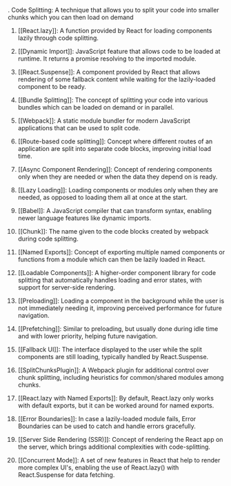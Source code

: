 . Code Splitting: A technique that allows you to split your code into smaller chunks which you can then load on demand

1. [[React.lazy]]: A function provided by React for loading components lazily through code splitting.

2. [[Dynamic Import]]: JavaScript feature that allows code to be loaded at runtime. It returns a promise resolving to the imported module.

3. [[React.Suspense]]: A component provided by React that allows rendering of some fallback content while waiting for the lazily-loaded component to be ready.

4. [[Bundle Splitting]]: The concept of splitting your code into various bundles which can be loaded on demand or in parallel.

5. [[Webpack]]: A static module bundler for modern JavaScript applications that can be used to split code.

6. [[Route-based code splitting]]: Concept where different routes of an application are split into separate code blocks, improving initial load time.

7. [[Async Component Rendering]]: Concept of rendering components only when they are needed or when the data they depend on is ready.

8. [[Lazy Loading]]: Loading components or modules only when they are needed, as opposed to loading them all at once at the start.

9. [[Babel]]: A JavaScript compiler that can transform syntax, enabling newer language features like dynamic imports.

10. [[Chunk]]: The name given to the code blocks created by webpack during code splitting.

11. [[Named Exports]]: Concept of exporting multiple named components or functions from a module which can then be lazily loaded in React.

12. [[Loadable Components]]: A higher-order component library for code splitting that automatically handles loading and error states, with support for server-side rendering.

13. [[Preloading]]: Loading a component in the background while the user is not immediately needing it, improving perceived performance for future navigation.

14. [[Prefetching]]: Similar to preloading, but usually done during idle time and with lower priority, helping future navigation.

15. [[Fallback UI]]: The interface displayed to the user while the split components are still loading, typically handled by React.Suspense.

16. [[SplitChunksPlugin]]: A Webpack plugin for additional control over chunk splitting, including heuristics for common/shared modules among chunks.

17. [[React.lazy with Named Exports]]: By default, React.lazy only works with default exports, but it can be worked around for named exports.

18. [[Error Boundaries]]: In case a lazily-loaded module fails, Error Boundaries can be used to catch and handle errors gracefully.

19. [[Server Side Rendering (SSR)]]: Concept of rendering the React app on the server, which brings additional complexities with code-splitting.

20. [[Concurrent Mode]]: A set of new features in React that help to render more complex UI's, enabling the use of React.lazy() with React.Suspense for data fetching.
